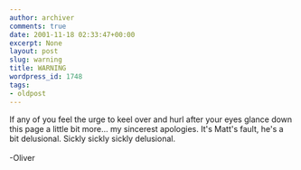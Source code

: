 ```yaml
---
author: archiver
comments: true
date: 2001-11-18 02:33:47+00:00
excerpt: None
layout: post
slug: warning
title: WARNING
wordpress_id: 1748
tags:
- oldpost
---
```


If any of you feel the urge to keel over and hurl after your eyes glance down this page a little bit more... my sincerest apologies. It's Matt's fault, he's a bit delusional. Sickly sickly sickly delusional.<br /><br />-Oliver